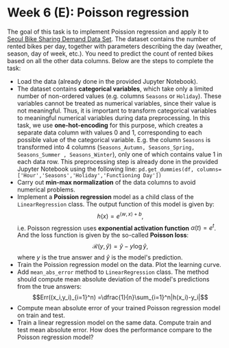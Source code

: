 # Week 6 (E): Poisson regression 

The goal of this task is to implement Poission regression and apply it to [Seoul Bike Sharing Demand Data Set](https://archive.ics.uci.edu/ml/datasets/Seoul+Bike+Sharing+Demand). The dataset contains the number of rented bikes per day, together with parameters describing the day (weather, season, day of week, etc.). You need to predict the count of rented bikes based on all the other data columns. Below are the steps to complete the task:

- Load the data (already done in the provided Jupyter Notebook).
- The dataset contains **categorical variables**, which take only a limited number of non-ordered values (e.g. columns ```Seasons``` or ```Holiday```). These variables cannot be treated as numerical variables, since their value is not meaningful. Thus, it is important to transform categorical variables to meaningful numerical variables during data preprocessing. In this task, we use **one-hot-encoding** for this purpose, which creates a separate data column with values 0 and 1, corresponding to each possible value of the categorical variable. E.g. the column ```Seasons``` is transformed into 4 columns (```Seasons_Autumn, Seasons_Spring, Seasons_Summer	, Seasons_Winter```), only one of which contains value 1 in each data row. This preprocessing step is already done in the provided Jupyter Notebook using the following line:
```pd.get_dummies(df, columns=['Hour','Seasons','Holiday','Functioning Day'])```
- Carry out **min-max normalization** of the data columns to avoid numerical problems.
- Implement a **Poission regression** model as a child class of the ```LinearRegression``` class. The output function of this model is given by: $$h(x) = e^{\langle w, x\rangle + b},$$ i.e. Poisson regression uses **exponential activation function** $\alpha(t)=e^t$. And the loss function is given by the so-called **Poisson loss**: $$\mathcal{R}(y,\hat{y})=\hat y- y \log \hat y,$$ where $y$ is the true answer and $\hat{y}$ is the model's prediction.
- Train the Poission regression model on the data. Plot the learning curve. 
- Add ```mean_abs_error``` method to ```LinearRegression``` class. The method should compute mean absolute deviation of the model's predictions from the true answers: $$Err((x_i,y_i)_{i=1}^n) =\dfrac{1}{n}\sum_{i=1}^n|h(x_i)-y_i|$$
- Compute mean absolute error of your trained Poisson regression model on train and test.
- Train a linear regression model on the same data. Compute train and test mean absolute error. How does the performance compare to the Poisson regression model?